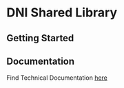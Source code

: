 ﻿# DNI Shared Library

## Getting Started



## Documentation

Find Technical Documentation [here](/docs/Index.md)
